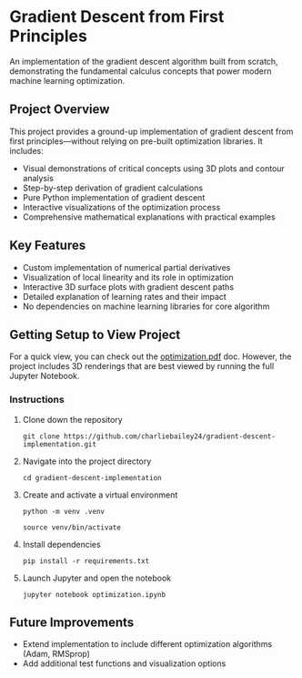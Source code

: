 # Gradient Descent from First Principles

An implementation of the gradient descent algorithm built from scratch, demonstrating the fundamental calculus concepts that power modern machine learning optimization.

## Project Overview

This project provides a ground-up implementation of gradient descent from first principles—without relying on pre-built optimization libraries. It includes:

* Visual demonstrations of critical concepts using 3D plots and contour analysis
* Step-by-step derivation of gradient calculations
* Pure Python implementation of gradient descent
* Interactive visualizations of the optimization process
* Comprehensive mathematical explanations with practical examples

## Key Features

* Custom implementation of numerical partial derivatives
* Visualization of local linearity and its role in optimization
* Interactive 3D surface plots with gradient descent paths
* Detailed explanation of learning rates and their impact
* No dependencies on machine learning libraries for core algorithm

## Getting Setup to View Project

For a quick view, you can check out the [optimization.pdf](optimization.pdf) doc. However, the project includes 3D renderings that are best viewed by running the full Jupyter Notebook.

### Instructions

1. Clone down the repository

    `git clone https://github.com/charliebailey24/gradient-descent-implementation.git`

2. Navigate into the project directory

    `cd gradient-descent-implementation`

3. Create and activate a virtual environment

    `python -m venv .venv`

    `source venv/bin/activate`

4. Install dependencies

    `pip install -r requirements.txt`

5. Launch Jupyter and open the notebook

    `jupyter notebook optimization.ipynb`

## Future Improvements

* Extend implementation to include different optimization algorithms (Adam, RMSprop)
* Add additional test functions and visualization options